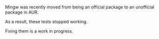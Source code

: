 Mingw was recently moved from being an official package to an unofficial package in AUR.

As a result, these tests stopped working.

Fixing them is a work in progress.
